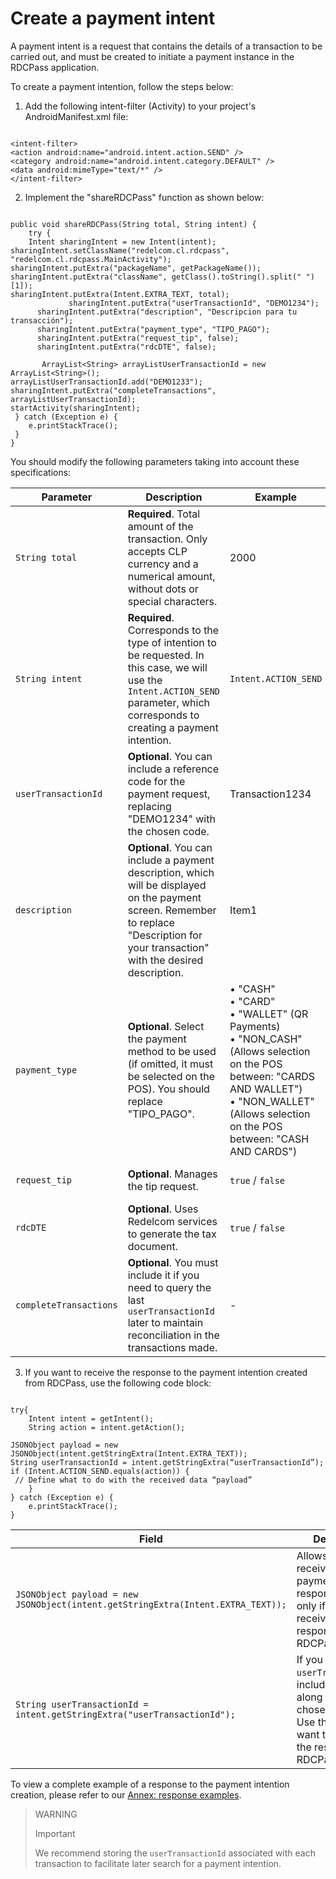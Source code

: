 # Create a payment intent

A payment intent is a request that contains the details of a transaction to be carried out, and must be created to initiate a payment instance in the RDCPass application.

To create a payment intention, follow the steps below:

1.  Add the following intent-filter (Activity) to your project's AndroidManifest.xml file:

```android

<intent-filter> 
<action android:name="android.intent.action.SEND" /> 
<category android:name="android.intent.category.DEFAULT" /> 
<data android:mimeType="text/*" /> 
</intent-filter>

```


2. Implement the "shareRDCPass" function as shown below:

```android

public void shareRDCPass(String total, String intent) { 
 	try { 
 	Intent sharingIntent = new Intent(intent); 
sharingIntent.setClassName("redelcom.cl.rdcpass", "redelcom.cl.rdcpass.MainActivity"); 
sharingIntent.putExtra("packageName", getPackageName()); 
sharingIntent.putExtra("className", getClass().toString().split(" ")[1]); 
sharingIntent.putExtra(Intent.EXTRA_TEXT, total); 
             sharingIntent.putExtra("userTransactionId", "DEMO1234");
      sharingIntent.putExtra("description", "Descripcion para tu transacción");
      sharingIntent.putExtra("payment_type", "TIPO_PAGO");
      sharingIntent.putExtra("request_tip", false);
      sharingIntent.putExtra("rdcDTE", false);

       ArrayList<String> arrayListUserTransactionId = new ArrayList<String>(); 
arrayListUserTransactionId.add("DEMO1233"); 
sharingIntent.putExtra("completeTransactions", arrayListUserTransactionId);
startActivity(sharingIntent); 
 } catch (Exception e) { 
 	e.printStackTrace(); 
 } 
}

```

You should modify the following parameters taking into account these specifications:


| Parameter          | Description                                                                                          | Example         | Type         |
|-------------------|------------------------------------------------------------------------------------------------------|-----------------|--------------|
| `String total`    | **Required**. Total amount of the transaction. Only accepts CLP currency and a numerical amount, without dots or special characters. | 2000            | String       |
| `String intent`   | **Required**. Corresponds to the type of intention to be requested. In this case, we will use the `Intent.ACTION_SEND` parameter, which corresponds to creating a payment intention. | `Intent.ACTION_SEND` | String |
| `userTransactionId` | **Optional**. You can include a reference code for the payment request, replacing "DEMO1234" with the chosen code. | Transaction1234 | Alphanumeric |
| `description`     | **Optional**. You can include a payment description, which will be displayed on the payment screen. Remember to replace "Description for your transaction" with the desired description. | Item1           | Alphanumeric |
| `payment_type`    | **Optional**. Select the payment method to be used (if omitted, it must be selected on the POS). You should replace "TIPO_PAGO". | • "CASH" <br>• "CARD" <br>• "WALLET" (QR Payments) <br>• "NON_CASH" (Allows selection on the POS between: "CARDS AND WALLET") <br>• "NON_WALLET" (Allows selection on the POS between: "CASH AND CARDS") | Alphanumeric |
| `request_tip`     | **Optional**. Manages the tip request. | `true` / `false` | Boolean. Default is false. |
| `rdcDTE`          | **Optional**. Uses Redelcom services to generate the tax document. | `true` / `false` | Boolean. Default is false. |
| `completeTransactions` | **Optional**. You must include it if you need to query the last `userTransactionId` later to maintain reconciliation in the transactions made. | - | Alphanumeric |

3. If you want to receive the response to the payment intention created from RDCPass, use the following code block:

```android

try{ 
 	Intent intent = getIntent(); 
 	String action = intent.getAction(); 

JSONObject payload = new JSONObject(intent.getStringExtra(Intent.EXTRA_TEXT)); 
String userTransactionId = intent.getStringExtra(“userTransactionId”); 
if (Intent.ACTION_SEND.equals(action)) { 
 // Define what to do with the received data “payload” 
 	} 
} catch (Exception e) { 
 	e.printStackTrace(); 
} 

```


| Field  | Description |
|---|---|
| `JSONObject payload = new JSONObject(intent.getStringExtra(Intent.EXTRA_TEXT));` | Allows you to receive the payment response. Use this only if you want to receive the response from RDCPass. |
| `String userTransactionId = intent.getStringExtra("userTransactionId");` | If you used a `userTransactionId`, include this field along with the chosen identifier. Use this only if you want to receive the response from RDCPass. |

To view a complete example of a response to the payment intention creation, please refer to our [Annex: response examples](/developers/en/docs/redelcom/additional-content/response-examples).

> WARNING 
> 
> Important 
>
> We recommend storing the `userTransactionId` associated with each transaction to facilitate later search for a payment intention.
